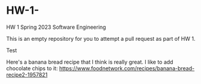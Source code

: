 # HW-1-

HW 1 Spring 2023 Software Engineering 

This is an empty repository for you to attempt a pull request as part of HW 1.

Test

Here's a banana bread recipe that I think is really great. I like to add chocolate chips to it: https://www.foodnetwork.com/recipes/banana-bread-recipe2-1957821
